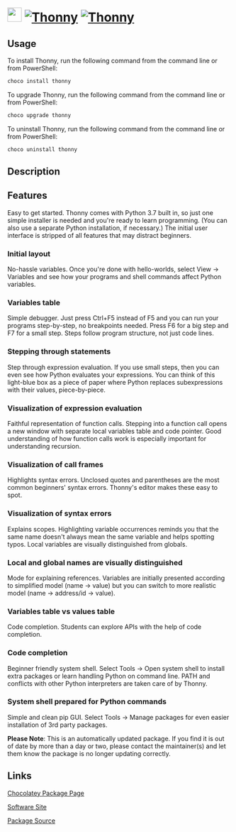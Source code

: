 ﻿# <img src="https://cdn.jsdelivr.net/gh/mkevenaar/chocolatey-packages@81ff2d5f95d772fafbef2696261b9b9d5bc099ac/icons/thonny.png" width="32" height="32"/> [![Thonny](https://img.shields.io/chocolatey/v/thonny.svg?label=Thonny)](https://chocolatey.org/packages/thonny) [![Thonny](https://img.shields.io/chocolatey/dt/thonny.svg)](https://chocolatey.org/packages/thonny)

## Usage
To install Thonny, run the following command from the command line or from PowerShell:
```powershell
choco install thonny
```

To upgrade Thonny, run the following command from the command line or from PowerShell:
```powershell
choco upgrade thonny
```

To uninstall Thonny, run the following command from the command line or from PowerShell:
```powershell
choco uninstall thonny
```

## Description
## Features

Easy to get started. Thonny comes with Python 3.7 built in, so just one simple installer is needed and you're ready to learn programming. (You can also use a separate Python installation, if necessary.) The initial user interface is stripped of all features that may distract beginners.

### Initial layout

No-hassle variables. Once you're done with hello-worlds, select View → Variables and see how your programs and shell commands affect Python variables.

### Variables table

Simple debugger. Just press Ctrl+F5 instead of F5 and you can run your programs step-by-step, no breakpoints needed. Press F6 for a big step and F7 for a small step. Steps follow program structure, not just code lines.

### Stepping through statements

Step through expression evaluation. If you use small steps, then you can even see how Python evaluates your expressions. You can think of this light-blue box as a piece of paper where Python replaces subexpressions with their values, piece-by-piece.

### Visualization of expression evaluation

Faithful representation of function calls. Stepping into a function call opens a new window with separate local variables table and code pointer. Good understanding of how function calls work is especially important for understanding recursion.

### Visualization of call frames

Highlights syntax errors. Unclosed quotes and parentheses are the most common beginners' syntax errors. Thonny's editor makes these easy to spot.

### Visualization of syntax errors

Explains scopes. Highlighting variable occurrences reminds you that the same name doesn't always mean the same variable and helps spotting typos. Local variables are visually distinguished from globals.

### Local and global names are visually distinguished

Mode for explaining references. Variables are initially presented according to simplified model (name → value) but you can switch to more realistic model (name → address/id → value).

### Variables table vs values table

Code completion. Students can explore APIs with the help of code completion.

### Code completion

Beginner friendly system shell. Select Tools → Open system shell to install extra packages or learn handling Python on command line. PATH and conflicts with other Python interpreters are taken care of by Thonny.

### System shell prepared for Python commands

Simple and clean pip GUI. Select Tools → Manage packages for even easier installation of 3rd party packages.

**Please Note**: This is an automatically updated package. If you find it is
out of date by more than a day or two, please contact the maintainer(s) and
let them know the package is no longer updating correctly.


## Links
[Chocolatey Package Page](https://chocolatey.org/packages/thonny)

[Software Site](https://thonny.org/)

[Package Source](https://github.com/mkevenaar/chocolatey-packages/tree/master/automatic/thonny)


